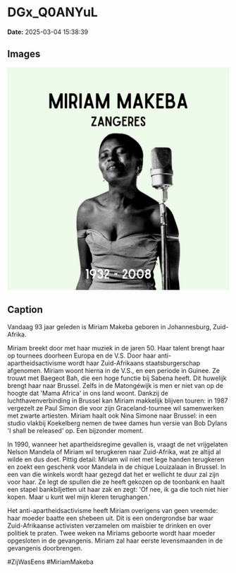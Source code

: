 # DGx_Q0ANYuL

**Date:** 2025-03-04 15:38:39

## Images

![Image](../images/DGx_Q0ANYuL_0.webp)

## Caption

Vandaag 93 jaar geleden is Miriam Makeba geboren in Johannesburg, Zuid-Afrika. 

Miriam breekt door met haar muziek in de jaren 50. Haar talent brengt haar op tournees doorheen Europa en de V.S. Door haar anti-apartheidsactivisme wordt haar Zuid-Afrikaans staatsburgerschap afgenomen. Miriam woont hierna in de V.S., en een periode in Guinee. Ze trouwt met Baegeot Bah, die een hoge functie bij Sabena heeft. Dit huwelijk brengt haar naar Brussel. Zelfs in de Matongéwijk is men er niet van op de hoogte dat 'Mama Africa' in ons land woont. Dankzij de luchthavenverbinding in Brussel kan Miriam makkelijk blijven touren: in 1987 vergezelt ze Paul Simon die voor zijn Graceland-tournee wil samenwerken met zwarte artiesten. Miriam haalt ook Nina Simone naar Brussel: in een studio vlakbij Koekelberg nemen de twee dames hun versie van Bob Dylans 'I shall be released' op. Een bijzonder moment. 

In 1990, wanneer het apartheidsregime gevallen is, vraagt de net vrijgelaten Nelson Mandela of Miriam wil terugkeren naar Zuid-Afrika, wat ze altijd al wilde en dus doet. Pittig detail: Miriam wil niet met lege handen terugkeren en zoekt een geschenk voor Mandela in de chique Louizalaan in Brussel. In een van die winkels wordt haar gezegd dat het er wellicht te duur zal zijn voor haar. Ze legt de spullen die ze heeft gekozen op de toonbank en haalt een stapel bankbiljetten uit haar zak en zegt: 'Of nee, ik ga die toch niet hier kopen. Maar u kunt wel mijn kleren terughangen.' 

Het anti-apartheidsactivisme heeft Miriam overigens van geen vreemde: haar moeder baatte een shebeen uit. Dit is een ondergrondse bar waar Zuid-Afrikaanse activisten verzamelen om maïsbier te drinken en over politiek te praten. Twee weken na Miriams geboorte wordt haar moeder opgesloten in de gevangenis. Miriam zal haar eerste levensmaanden in de gevangenis doorbrengen. 

#ZijWasEens #MiriamMakeba

